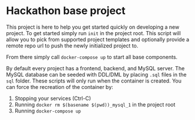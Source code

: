 # Hackathon base project

This project is here to help you get started quickly on developing a new project. To get started simply run `init` in the project root. This script will allow you to pick from supported project templates and optionally provide a remote repo url to push the newly initialized project to.

From there simply call `docker-compose up` to start all base components.

By default every project has a frontend, backend, and MySQL server. The MySQL database can be seeded with DDL/DML by placing `.sql` files in the `sql` folder. These scripts will only run when the container is created. You can force the recreation of the container by:
1. Stopping your services (Ctrl-C)
2. Running `docker rm $(basename $(pwd))_mysql_1` in the project root 
3. Running `docker-compose up`